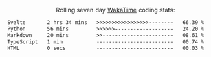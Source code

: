 <p align="center">Rolling seven day <a href='https://wakatime.com/'> WakaTime</a> coding stats:</p>
<!--START_SECTION:waka-->

```txt
Svelte       2 hrs 34 mins   >>>>>>>>>>>>>>>>>--------   66.39 %
Python       56 mins         >>>>>>-------------------   24.20 %
Markdown     20 mins         >>-----------------------   08.61 %
TypeScript   1 min           -------------------------   00.74 %
HTML         0 secs          -------------------------   00.03 %
```

<!--END_SECTION:waka-->
